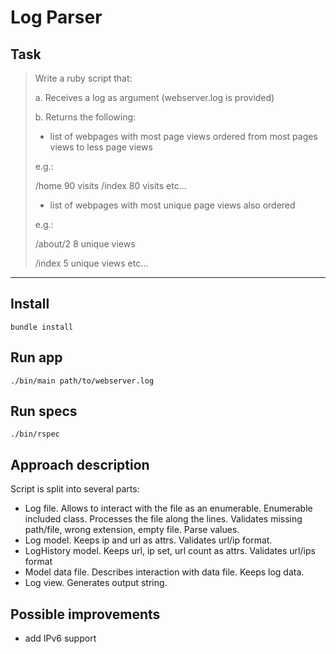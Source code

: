 # Log Parser

## Task

> Write a ruby script that:
>
> a. Receives a log as argument (webserver.log is provided)
>
> b. Returns the following:
> - list of webpages with most page views ordered from most pages views to less page views
>
> e.g.:
>
> /home 90 visits /index 80 visits etc...
>
> - list of webpages with most unique page views also ordered
>
> e.g.:
>
> /about/2 8 unique views
>
> /index 5 unique views etc...

***

## Install
```
bundle install
```
## Run app
```
./bin/main path/to/webserver.log
```
## Run specs
```
./bin/rspec
```
## Approach description
Script is split into several parts:
- Log file. Allows to interact with the file as an enumerable. Enumerable included class. Processes the file along the lines. Validates missing path/file, wrong extension, empty file. Parse values.
- Log model. Keeps ip and url as attrs. Validates url/ip format.
- LogHistory model. Keeps url, ip set, url count as attrs. Validates url/ips format
- Model data file. Describes interaction with data file. Keeps log data.
- Log view. Generates output string.

## Possible improvements
- add IPv6 support
